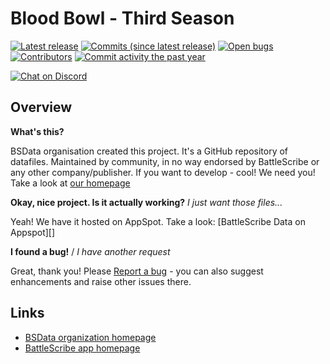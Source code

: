 Blood Bowl - Third Season
==================

[![Latest release](https://img.shields.io/github/release/BSData/bloodbowl-season-3.svg?style=flat-square)](https://github.com/BSData/bloodbowl-season-3/releases/latest)
[![Commits (since latest release)](https://img.shields.io/github/commits-since/BSData/bloodbowl-season-3/latest.svg?style=flat-square)](https://github.com/BSData/bloodbowl-season-3/releases)
[![Open bugs](https://img.shields.io/github/issues/BSData/bloodbowl-season-3/bug.svg?style=flat-square&label=bugs)](https://github.com/BSData/bloodbowl-season-3/issues?q=is%3Aissue+is%3Aopen+label%3Abug)
[![Contributors](https://img.shields.io/github/contributors/BSData/bloodbowl-season-3.svg?style=flat-square)](https://github.com/BSData/bloodbowl-season-3/graphs/contributors)
[![Commit activity the past year](https://img.shields.io/github/commit-activity/y/BSData/bloodbowl-season-3.svg?style=flat-square)](https://github.com/BSData/bloodbowl-season-3/pulse/monthly)

[![Chat on Discord](https://img.shields.io/discord/558412685981777922.svg?logo=discord&style=popout-square)](https://www.bsdata.net/discord)

## Overview ##

__What's this?__

BSData organisation created this project. It's a GitHub repository of datafiles.
Maintained by community, in no way endorsed by BattleScribe or any other company/publisher. If you want
to develop - cool! We need you! Take a look at [our homepage][BSData.net]

__Okay, nice project. Is it actually working?__ _I just want those files..._

Yeah! We have it hosted on AppSpot. Take a look: [BattleScribe Data on Appspot][]

__I found a bug!__ / *I have another request*

Great, thank you! Please [Report a bug][bug report] - you can also suggest enhancements and raise other issues there.

## Links ##

* [BSData organization homepage][BSData.net]
* [BattleScribe app homepage](https://www.battlescribe.net/)

[BSData.net]: https://www.bsdata.net/
[bug report]: https://github.com/BSData/bloodbowl-season-3/issues/new/choose
